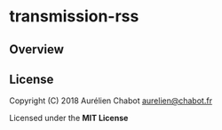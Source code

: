 # transmission-rss

## Overview

## License

Copyright (C) 2018 Aurélien Chabot <aurelien@chabot.fr>

Licensed under the **MIT License**
